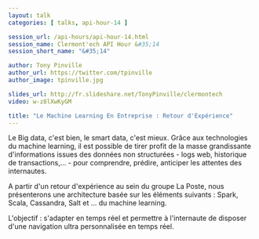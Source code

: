 ```yaml
---
layout: talk
categories: [ talks, api-hour-14 ]

session_url: /api-hours/api-hour-14.html
session_name: Clermont'ech API Hour &#35;14
session_short_name: "&#35;14"

author: Tony Pinville
author_url: https://twitter.com/tpinville
author_image: tpinville.jpg

slides_url: http://fr.slideshare.net/TonyPinville/clermontech
video: w-z8lXwKyGM

title: "Le Machine Learning En Entreprise : Retour d'Expérience"
---
```


Le Big data, c'est bien, le smart data, c'est mieux. Grâce aux technologies du
machine learning, il est possible de tirer profit de la masse grandissante
d'informations issues des données non structurées - logs web, historique de
transactions,... - pour comprendre, prédire, anticiper les attentes des
internautes.

A partir d'un retour d'expérience au sein du groupe La Poste, nous présenterons
une architecture basée sur les éléments suivants : Spark, Scala, Cassandra,
Salt et ... du machine learning.

L'objectif : s'adapter en temps réel et permettre à l'internaute de disposer
d'une navigation ultra personnalisée en temps réel.
